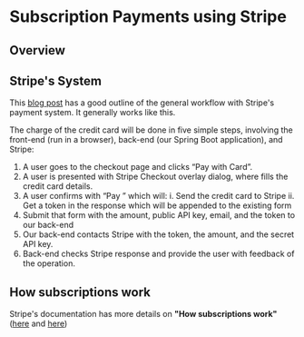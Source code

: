 # Subscription Payments using Stripe


## Overview


## Stripe's System

This [blog post](https://www.baeldung.com/java-stripe-api) has a good outline of the general workflow with Stripe's payment system. It generally works like this.

The charge of the credit card will be done in five simple steps, involving the front-end (run in a browser), back-end (our Spring Boot application), and Stripe:

1. A user goes to the checkout page and clicks “Pay with Card”.
2. A user is presented with Stripe Checkout overlay dialog, where fills the credit card details.
3. A user confirms with “Pay <amount>” which will:
  i. Send the credit card to Stripe
  ii. Get a token in the response which will be appended to the existing form
4. Submit that form with the amount, public API key, email, and the token to our back-end
5. Our back-end contacts Stripe with the token, the amount, and the secret API key.
6. Back-end checks Stripe response and provide the user with feedback of the operation.


## How subscriptions work

Stripe's documentation has more details on **"How subscriptions work"** ([here](https://stripe.com/docs/billing/subscriptions/overview) and [here](https://stripe.com/docs/api/subscriptions))
